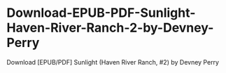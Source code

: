 # Download-EPUB-PDF-Sunlight-Haven-River-Ranch-2-by-Devney-Perry
Download [EPUB/PDF] Sunlight (Haven River Ranch, #2) by Devney Perry
